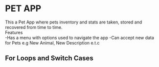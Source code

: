 # PET APP
This a Pet App where pets inventory and stats are taken, stored and recovered from time to time. <br>
Features<br>
-Has a menu with options used to navigate the app
-Can accept new data for Pets e.g New Animal, New Description e.t.c
## For Loops and Switch Cases
